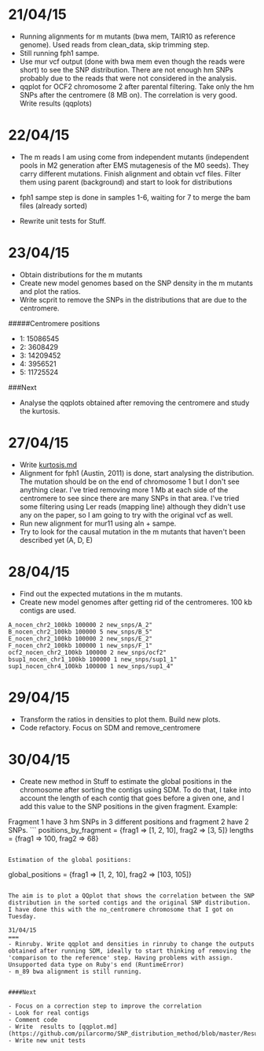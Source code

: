 21/04/15
===

- Running alignments for m mutants (bwa mem, TAIR10 as reference genome). Used reads from clean_data, skip trimming step. 
- Still running fph1 sampe. 
- Use mur vcf output (done with bwa mem even though the reads were short) to see the SNP distribution. There are not enough hm SNPs probably due to the reads that were not considered in the analysis.
- qqplot for OCF2 chromosome 2 after parental filtering. Take only the hm SNPs after the centromere (8 MB on). The correlation is very good. Write results (qqplots)

22/04/15
===

- The m reads I am using come from independent mutants (independent pools in M2 generation after EMS mutagenesis of the M0 seeds). They carry different mutations. Finish alignment and obtain vcf files. Filter them using parent (background) and start to look for distributions

- fph1 sampe step is done in samples 1-6, waiting for 7 to merge the bam files (already sorted)
- Rewrite unit tests for Stuff. 


23/04/15
===
- Obtain distributions for the m mutants
- Create new model genomes based on the SNP density in the m mutants and plot the ratios. 
- Write scprit to remove the SNPs in the distributions that are due to the centromere. 

#####Centromere positions

-  1: 15086545
-  2: 3608429
-  3: 14209452
-  4: 3956521
-  5: 11725524

###Next
- Analyse the qqplots obtained after removing the centromere and study the kurtosis. 

27/04/15
===

- Write [kurtosis.md](https://github.com/pilarcormo/SNP_distribution_method/blob/master/Results/kurtosis.md)
- Alignment for fph1 (Austin, 2011) is done, start analysing the distribution. The mutation should be on the end of chromosome 1 but I don't see anything clear. I've tried removing more 1 Mb at each side of the centromere to see since there are many SNPs in that area. I've tried some filtering using Ler reads (mapping line) although they didn't use any on the paper, so I am going to try with the original vcf as well. 
- Run new alignment for mur11 using aln + sampe.
- Try to look for the causal mutation in the m mutants that haven't been described yet (A, D, E)

28/04/15
===

- Find out the expected mutations in the m mutants. 
- Create new model genomes after getting rid of the centromeres. 100 kb contigs are used. 

```
A_nocen_chr2_100kb 100000 2 new_snps/A_2"
B_nocen_chr2_100kb 100000 5 new_snps/B_5"
E_nocen_chr2_100kb 100000 2 new_snps/E_2"
F_nocen_chr2_100kb 100000 1 new_snps/F_1"
ocf2_nocen_chr2_100kb 100000 2 new_snps/ocf2"
bsup1_nocen_chr1_100kb 100000 1 new_snps/sup1_1"
sup1_nocen_chr4_100kb 100000 1 new_snps/sup1_4"
```

29/04/15
===
- Transform the ratios in densities to plot them. Build new plots.
- Code refactory. Focus on SDM and remove_centromere

30/04/15
===
- Create new method in Stuff to estimate the global positions in the chromosome after sorting the contigs using SDM. To do that, I take into account the length of each contig that goes before a given one, and I add this value to the SNP positions in the given fragment. Example:

Fragment 1 have 3 hm SNPs in 3 different positions and fragment 2 have 2 SNPs. ```
positions_by_fragment = {frag1 => [1, 2, 10], frag2 => [3, 5]}
lengths = {frag1 => 100, frag2 => 68}
```

Estimation of the global positions:
```
global_positions = {frag1 => [1, 2, 10], frag2 => [103, 105]}
```

The aim is to plot a QQplot that shows the correlation between the SNP distribution in the sorted contigs and the original SNP distribution. I have done this with the no_centromere chromosome that I got on Tuesday.

31/04/15
===
- Rinruby. Write qqplot and densities in rinruby to change the outputs obtained after running SDM, ideally to start thinking of removing the 'comparison to the reference' step. Having problems with assign. Unsupported data type on Ruby's end (RuntimeError)
- m_89 bwa alignment is still running. 


####Next

- Focus on a correction step to improve the correlation
- Look for real contigs
- Comment code
- Write  results to [qqplot.md](https://github.com/pilarcormo/SNP_distribution_method/blob/master/Results/qqplot.md).
- Write new unit tests

